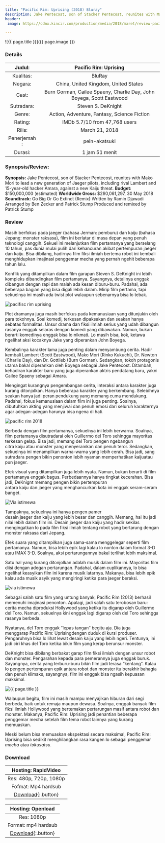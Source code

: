```yaml
---
title: "Pacific Rim: Uprising (2018) Bluray"
description: Jake Pentecost, son of Stacker Pentecost, reunites with Mako Mori to lead a new generation of Jaeger pilots.
header:
 image: https://cdnx.kincir.com/production/media/2018/maret/review-pacific-rim-uprising/feature-review-pacific-rim-uprising-1300x500.jpg

---
```

![{{ page.title }}]({{ page.image }})

### Details

| Judul: | Pacific Rim: Uprising |
|:--:|:---:|
| Kualitas: | BluRay |
|Negara: | China, United Kingdom, United States |
| Cast: | Burn Gorman, Cailee Spaeny, Charlie Day, John Boyega, Scott Eastwood |
| Sutradara: | Steven S. DeKnight |
| Genre: | Action, Adventure, Fantasy, Science Fiction 
| Rating: | IMDb 5.7/10 from 47,768 users |
| Rilis: | March 21, 2018 |
| Penerjemah : | pein-akatsuki|
| Durasi: | 1 jam 51 menit |

### Synopsis/Review:

**Synopsis:** Jake Pentecost, son of Stacker Pentecost, reunites with Mako Mori to lead a new generation of Jaeger pilots, including rival Lambert and 15-year-old hacker Amara, against a new Kaiju threat.
**Budget:** $150,000,000 (estimated)
**Worldwide Gross:** $290,061,297, 30 May 2018
**Soundtrack:** Go Big Or Go Extinct (Remix) Written by Ramin Djawadi Arranged by Ben Zecker and Patrick Stump Produced and remixed by Patrick Stump

### Review

Masih berfokus pada jaeger (bahasa Jerman: pemburu) dan kaiju (bahasa Jepang: monster raksasa), film ini berlatar di masa depan yang penuh teknologi canggih. Sekuel ini melanjutkan film pertamanya yang berselang 10 tahun, pas dunia mulai pulih dari kehancuran akibat pertempuran jaeger dan kaiju. Bisa dibilang, hadirnya film fiksi ilmiah bertema robot ini kembali menghidupkan imajinasi penggemar mecha yang pernah ngehit beberapa tahun lalu.

Konflik yang ditampilkan dalam film garapan Steven S. DeKnight ini lebih kompleks dibandingkan film pertamanya. Sayangnya, detailnya enggak dibangun dengan rapi dan malah ada kesan diburu-buru. Padahal, ada beberapa bagian yang bisa digali lebih dalam. Mirip film pertama, tapi sekuelnya ini masih ada twist plot walaupun sebenarnya bisa lo tebak.

![pacifisc rim uprising](https://cdnx.kincir.com/production/media/2018/maret/review-pacific-rim-uprising/2-review-pacific-rim-uprising.jpg)

Plot dramanya juga masih berfokus pada kemanusiaan yang ditunjukin oleh para tokohnya. Soal komedi, terkesan dipaksakan dan seakan hanya sebatas formalitas. Unsur drama dan fiksi ilmiah serius yang udah dibangun rasanya enggak selaras dengan komedi yang dibawakan. Namun, bukan berarti komedinya enggak bisa lo nikmati. Lo masih bisa, kok, ketawa ngelihat aksi kocaknya Jake yang diperankan John Boyega.

Kembalinya karakter lama juga penting dalam menyambung cerita. Hadir kembali Lambert (Scott Eastwood), Mako Mori (Rinko Kukuchi), Dr. Newton (Charlie Day), dan Dr. Gottlieb (Burn Gorman). Sedangkan, tokoh protagonis utama bakal diperankan oleh Boyega sebagai Jake Pentecost. Ditambah, kehadiran karakter baru yang juga diperankan aktris pendatang baru, yakni Cailee Spaeny sebagai Amara.

Mengingat kurangnya pengembangan cerita, interaksi antara karakter juga kurang ditonjolkan. Hanya beberapa karakter yang berkembang. Selebihnya seakan hanya jadi peran pendukung yang memang cuma mendukung. Padahal, fokus kemanusiaan dalam film ini juga penting. Soalnya, dibutuhkan akting yang menjiwai dan penuh emosi dari seluruh karakternya agar adegan-adegan harunya bisa ngena di hati.

![pacific rim 2018](https://cdnx.kincir.com/production/media/2018/maret/review-pacific-rim-uprising/4-review-pacific-rim-uprising.jpg)

Berbeda dengan film pertamanya, sekuelnya ini lebih berwarna. Soalnya, film pertamanya disutradarai oleh Guillermo del Toro sehingga mayoritas terkesan gelap. Bisa jadi, memang del Toro pengen ngebangun citra kaiju atau monster yang menyeramkan dan penuh teror. Sedangkan, sekuelnya ini menampilkan warna-warna yang lebih cerah. Bisa jadi, sang sutradara pengen bikin penonton lebih nyaman memperhatikan kaijuatau pun jaeger.

Efek visual yang ditampilkan juga lebih nyata. Namun, bukan berarti di film pertamanya enggak bagus. Perbedaannya hanya tingkat kecerahan. Bisa jadi, DeKnignt memang pengen bikin pertempuran antara kaiju dan jaeger yang menghancurkan kota ini enggak seram-seram banget.

![Via istimewa](https://cdnx.kincir.com/production/media/2018/maret/review-pacific-rim-uprising/5-review-pacific-rim-uprising.jpg)

Tampaknya, sekuelnya ini hanya pengen pamer desain jaeger dan kaiju yang lebih besar dan canggih. Memang, hal itu jadi nilai lebih dalam film ini. Desain jaeger dan kaiju yang hadir sekilas mengingatkan lo pada film fiksi ilmiah tentang robot yang bertarung dengan monster raksasa dari Jepang.

Efek suara yang ditampilkan juga sama-sama menggelegar seperti film pertamanya. Namun, bisa lebih epik lagi kalau lo nonton dalam format 3-D atau IMAX 3-D. Soalnya, aksi pertarungannya bakal terlihat lebih maksimal.

Satu hal yang kurang ditonjolkan adalah musik dalam film ini. Mayoritas film diisi dengan adegan pertarungan. Padahal, dalam cuplikannya, lo bisa ngelihat keasyikan film ini karena musik latarnya. Makanya, bisa lebih epik kalau ada musik asyik yang mengiringi ketika para jaeger beraksi.

![via istimewa](https://cdnx.kincir.com/production/media/2018/maret/review-pacific-rim-uprising/6-review-pacific-rim-uprising.jpg)

Sebagai salah satu film yang untung banyak, Pacific Rim (2013) berhasil memenuhi imajinasi penonton. Apalagi, jadi salah satu terobosan baru: cerita mecha diproduksi Hollywood yang ketika itu digarap oleh Guillermo del Toro. Namun, sekuelnya kini enggak lagi digarap oleh del Toro sehingga rasanya berbeda.

Nyatanya, del Toro enggak “lepas tangan” begitu aja. Dia juga menggarap Pacific Rim: Uprisingdengan duduk di kursi produser. Pengaruhnya bisa lo lihat lewat desain kaiju yang lebih ngeri. Tentunya, ini jadi ciri khas del Toro ketika bikin film yang kerap berunsur monster.

DeKnight bisa dibilang berbakat garap film fiksi ilmiah dengan unsur robot dan monster. Pengarahan kepada para pemerannya juga enggak buruk. Sayangnya, cerita yang terburu-buru bikin film jadi terasa “kentang”. Kalau lo pengen pertempuran epik antara robot dan monster itu berakhir bahagia dan penuh klimaks, sayangnya, film ini enggak bisa ngasih kepuasan maksimal.

![{{ page.title }}](https://cdnx.kincir.com/production/media/2018/maret/review-pacific-rim-uprising/1-review-pacific-rim-uprising.jpg)

Walaupun begitu, film ini masih mampu menyajikan hiburan dari segi berbeda, baik untuk remaja maupun dewasa. Soalnya, enggak banyak film fiksi ilmiah Hollywood yang bertemakan pertarungan masif antara robot dan monster. Makanya, Pacific Rim: Uprising jadi penantian beberapa penggemar mecha setelah film tema robot lainnya yang kurang memuaskan.

Meski belum bisa memuaskan ekspektasi secara maksimal, Pacific Rim: Uprising bisa sedikit menghilangkan rasa kangen lo sebagai penggemar _mecha_ atau _tokusatsu_.

### Download

| Hosting: RapidVideo |
|:---:|
| Res: 480p, 720p, 1080p |
| Fofmat: Mp4 hardsub |
| [Download](https://safelink.knoacc.org/#RZj00){:.button} |

| Hosting: Openload |
|:---:|
| Res: 1080p |
| Format: mp4 hardsub |
| [Download](https://safelink.knoacc.org/#Bwxiy){:.button} |
